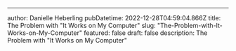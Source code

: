 ---

author: Danielle Heberling
pubDatetime: 2022-12-28T04:59:04.866Z
title: The Problem with "It Works on My Computer"
slug: "The-Problem-with-It-Works-on-My-Computer"
featured: false
draft: false
description: The Problem with "It Works on My Computer"
